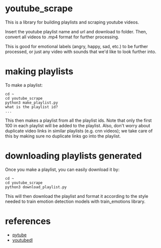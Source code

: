 # youtube_scrape
This is a library for building playlists and scraping youtube videos. 

Insert the youtube playlist name and url and download to folder. Then, convert all videos to .mp4 format for further processing.

This is good for emotional labels (angry, happy, sad, etc.) to be further processed, or just any video with sounds that we'd like to look further into. 

# making playlists

To make a playlist:
    
    cd ~
    cd youtube_scrape 
    python3 make_playlist.py
    what is the playlist id?
    ...

This then makes a playlist from all the playlist ids. Note that only the first 100 in each playlist will be added to the playlist. Also, don't worry about duplicate video links in similar playlists (e.g. cnn videos); we take care of this by making sure no duplicate links go into the playlist. 

# downloading playlists generated 

Once you make a playlist, you can easily download it by:

    cd ~ 
    cd youtube_scrape
    python3 download_playlist.py 
    
This will then download the playlist and format it according to the style needed to train emotion detection models with train_emotions library.
 
 # references
 * [pytube](https://github.com/nficano/pytube)
 * [youtubedl](https://rg3.github.io/youtube-dl/)
